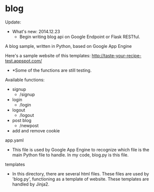 blog
====
Update:
- What's new: 2014.12.23
  - Begin writing blog api on Google Endpoint or Flask RESTful.


A blog sample, written in Python, based on Google App Engine

Here's a sample website of this templates:
http://taste-your-recipe-test.appspot.com/
- *Some of the functions are still testing.

Available functions:
- signup
  - /signup
- login
  - /login 
- logout
  - /logout 
- post blog
  - /newpost
- add and remove cookie 

app.yaml
- This file is used by Google App Engine to recognize which file is the main Python file to handle.
  In my code, blog.py is this file.
  
templates
- In this directory, there are several html files. These files are used by 'blog.py', functioning as a template of website.
  These templates are handled by Jinja2.





